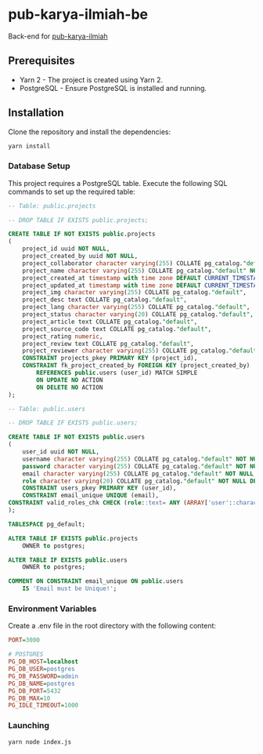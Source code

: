 # pub-karya-ilmiah-be

Back-end for [pub-karya-ilmiah](https://github.com/MezzyCode/pub-karya-ilmiah)

## Prerequisites

- Yarn 2 - The project is created using Yarn 2.
- PostgreSQL - Ensure PostgreSQL is installed and running.

## Installation

Clone the repository and install the dependencies:

```bash
yarn install
```

### Database Setup

This project requires a PostgreSQL table. Execute the following SQL commands to set up the required table:

```sql
-- Table: public.projects

-- DROP TABLE IF EXISTS public.projects;

CREATE TABLE IF NOT EXISTS public.projects
(
    project_id uuid NOT NULL,
    project_created_by uuid NOT NULL,
    project_collaborator character varying(255) COLLATE pg_catalog."default",
    project_name character varying(255) COLLATE pg_catalog."default" NOT NULL,
    project_created_at timestamp with time zone DEFAULT CURRENT_TIMESTAMP,
    project_updated_at timestamp with time zone DEFAULT CURRENT_TIMESTAMP,
    project_img character varying(255) COLLATE pg_catalog."default",
    project_desc text COLLATE pg_catalog."default",
    project_lang character varying(255) COLLATE pg_catalog."default",
    project_status character varying(20) COLLATE pg_catalog."default",
    project_article text COLLATE pg_catalog."default",
    project_source_code text COLLATE pg_catalog."default",
    project_rating numeric,
    project_review text COLLATE pg_catalog."default",
    project_reviewer character varying(255) COLLATE pg_catalog."default",
    CONSTRAINT projects_pkey PRIMARY KEY (project_id),
    CONSTRAINT fk_project_created_by FOREIGN KEY (project_created_by)
        REFERENCES public.users (user_id) MATCH SIMPLE
        ON UPDATE NO ACTION
        ON DELETE NO ACTION
);

-- Table: public.users

-- DROP TABLE IF EXISTS public.users;

CREATE TABLE IF NOT EXISTS public.users
(
    user_id uuid NOT NULL,
    username character varying(255) COLLATE pg_catalog."default" NOT NULL,
    password character varying(255) COLLATE pg_catalog."default" NOT NULL,
    email character varying(255) COLLATE pg_catalog."default" NOT NULL,
    role character varying(20) COLLATE pg_catalog."default" NOT NULL DEFAULT USER,
    CONSTRAINT users_pkey PRIMARY KEY (user_id),
    CONSTRAINT email_unique UNIQUE (email),
CONSTRAINT valid_roles_chk CHECK (role::text= ANY (ARRAY['user'::character varying, 'superuser'::character varying, 'admin'::character varying, 'superadmin'::character varying]::text[])) NOT VALID
);

TABLESPACE pg_default;

ALTER TABLE IF EXISTS public.projects
    OWNER to postgres;

ALTER TABLE IF EXISTS public.users
    OWNER to postgres;

COMMENT ON CONSTRAINT email_unique ON public.users
    IS 'Email must be Unique!';
```

### Environment Variables

Create a .env file in the root directory with the following content:

```ini
PORT=3000

# POSTGRES
PG_DB_HOST=localhost
PG_DB_USER=postgres
PG_DB_PASSWORD=admin
PG_DB_NAME=postgres
PG_DB_PORT=5432
PG_DB_MAX=10
PG_IDLE_TIMEOUT=1000
```

### Launching

```bash
yarn node index.js
```
